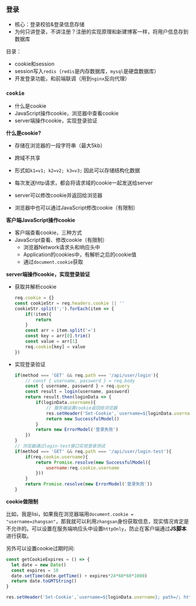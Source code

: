 ## `登录`

+ 核心：登录校验&登录信息存储
+ 为何只讲登录，不讲注册？注册的实现原理和新建博客一样，将用户信息存到数据库

目录：

+ cookie和session
+ session写入`redis`（`redis`是内存数据库，`mysql`是硬盘数据库）
+ 开发登录功能，和前端联调（用到`nginx`反向代理）



### `cookie`

+ 什么是cookie
+ JavaScript操作cookie，浏览器中查看cookie
+ server端操作cookie，实现登录验证



**什么是cookie?**

+ 存储在浏览器的一段字符串（最大5kb）

+ 跨域不共享

+ 形式如`k1=v1; k2=v2; k3=v3;` 因此可以存储结构化数据
+ 每次发送http请求，都会将请求域的cookie一起发送给server
+ server可以修改cookie并返回给浏览器
+ 浏览器中也可以通过JavaScript修改cookie（有限制）



**客户端JavaScript操作cookie**

+ 客户端查看cookie，三种方式
+ JavaScript查看、修改cookie（有限制）
  + 浏览器Network请求头和响应头中
  + Application的cookies中，有解析之后的cookie值
  + 通过`document.cookie`获取



**server端操作cookie，实现登录验证**

+ 获取并解析cookie

  ```js
  req.cookie = {}
  const cookieStr = req.headers.cookie || ''
  cookieStr.split(';').forEach(item => {
      if(!item){
          return
      }
      const arr = item.split('=')
      const key = arr[0].trim()
      const value = arr[1]
      req.cookie[key] = value
  })
  ```

  

+ 实现登录验证

  ```js
  if(method === 'GET' && req.path === '/api/user/login'){
      // const { username, password } = req.body
      const { username, password } = req.query
      const result = login(username, password)
      return result.then(loginData => {
          if(loginData.username){
              // 服务端设置cookie返回给浏览器
              res.setHeader('Set-Cookie',`username=${loginData.username}; path=/`)
              return new SuccessfulModel()
          }
          return new ErrorModel('登录失败')
      })
  }
  // 浏览器通过login-test接口实现登录测试
  if(method === 'GET' && req.path === '/api/user/login-test'){
      if(req.cookie.username){
          return Promise.resolve(new SuccessfulModel({
              username:req.cookie.username
          }))
      }
      return Promise.resolve(new ErrorModel('登录失败'))
  }
  ```



**cookie做限制**

比如，我是lisi，如果我在浏览器端用`document.cookie = "username=zhangsan"`，那我就可以利用`zhangsan`身份获取信息，现实情况肯定是不允许的。可以设置在服务端响应头中设置`httpOnly`，防止在客户端通过**JS脚本**进行获取。

另外可以设置cookie过期时间:

```js
const getCookieExpires = () => {
  let date = new Date()
  const expires = 10
  date.setTime(date.getTime() + expires*24*60*60*1000)
  return date.toGMTString()
}

res.setHeader('Set-Cookie',`username=${loginData.username}; path=/; httpOnly; expires=${getCookieExpires()}`)
```

